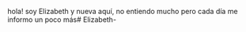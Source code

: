 hola! soy Elizabeth y nueva aquí, no entiendo mucho pero cada día me informo un poco más# Elizabeth-
